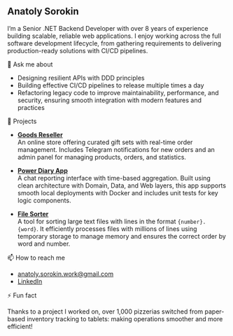 ## Anatoly Sorokin

I’m a Senior .NET Backend Developer with over 8 years of experience building scalable, reliable web applications. I enjoy working across the full software development lifecycle, from gathering requirements to delivering production-ready solutions with CI/CD pipelines.

💬 Ask me about
- Designing resilient APIs with DDD principles
- Building effective CI/CD pipelines to release multiple times a day
- Refactoring legacy code to improve maintainability, performance, and security, ensuring smooth integration with modern features and practices

🔭 Projects

- **[Goods Reseller](https://github.com/as94/goods-reseller)**  
  An online store offering curated gift sets with real-time order management. Includes Telegram notifications for new orders and an admin panel for managing products, orders, and statistics.

- **[Power Diary App](https://github.com/as94/power-diary-app)**  
  A chat reporting interface with time-based aggregation. Built using clean architecture with Domain, Data, and Web layers, this app supports smooth local deployments with Docker and includes unit tests for key logic components.

- **[File Sorter](https://github.com/as94/filesort)**  
  A tool for sorting large text files with lines in the format `{number}. {word}`. It efficiently processes files with millions of lines using temporary storage to manage memory and ensures the correct order by word and number.

📫 How to reach me
- anatoly.sorokin.work@gmail.com
- [LinkedIn](https://www.linkedin.com/in/sorokinanatoly/)

⚡ Fun fact

Thanks to a project I worked on, over 1,000 pizzerias switched from paper-based inventory tracking to tablets: making operations smoother and more efficient!

<!--
**as94/as94** is a ✨ _special_ ✨ repository because its `README.md` (this file) appears on your GitHub profile.

Here are some ideas to get you started:

- 🔭 I’m currently working on ...
- 🌱 I’m currently learning ...
- 👯 I’m looking to collaborate on ...
- 🤔 I’m looking for help with ...
- 💬 Ask me about ...
- 📫 How to reach me: ...
- 😄 Pronouns: ...
- ⚡ Fun fact: ...
-->
